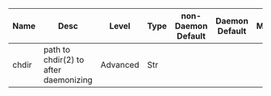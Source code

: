 | Name | Desc | Level | Type | non-Daemon Default | Daemon Default | Min | Max | Valid Values | verbatim | See also | Flags | Services | Validator | Long Desc | Tags |
| --- | --- | --- | --- | --- | --- | --- | --- | --- | --- | --- | --- | --- | --- | --- | --- |
| <span id="SP_chdir">chdir</span> |  path to chdir(2) to after daemonizing | Advanced | Str |  |  |  |  |  |  | [[daemonize](/config/global/daemonize.md#SP_daemonize)] | NO_MON_UPDATESTARTUP | ["mon", "mgr", "osd", "mds"] |  |  | service |
